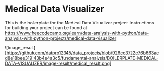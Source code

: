 # Medical Data Visualizer

This is the boilerplate for the Medical Data Visualizer project. Instructions for building your project can be found at https://www.freecodecamp.org/learn/data-analysis-with-python/data-analysis-with-python-projects/medical-data-visualizer

![image_result][https://github.com/datpro12345/data_projects/blob/926cc3722e76b663aed8e18bee319143b4e4a3c5/fundamental-analysis/BOILERPLATE-MEDICAL-DATA-VISUALIZER/image-result/medical_result.png]
